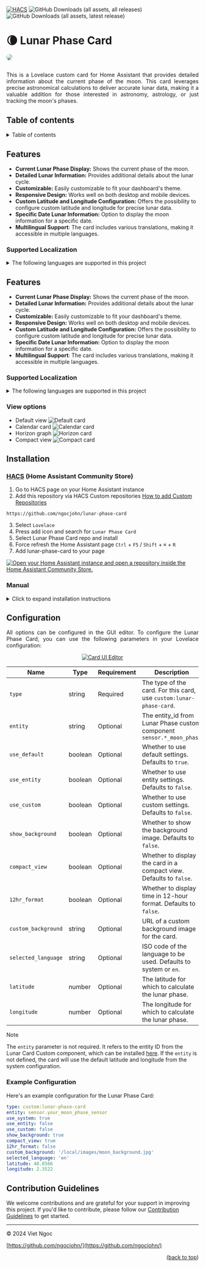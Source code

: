 <a name="readme-top"></a>
[![HACS](https://github.com/ngocjohn/lunar-phase-card/actions/workflows/validate.yaml/badge.svg)](https://github.com/ngocjohn/lunar-phase-card/actions/workflows/validate.yaml) ![GitHub Downloads (all assets, all releases)](https://img.shields.io/github/downloads/ngocjohn/lunar-phase-card/total?style=flat&logo=homeassistantcommunitystore&logoSize=auto&label=Downloads&color=%2318BCF2) ![GitHub Downloads (all assets, latest release)](https://img.shields.io/github/downloads/ngocjohn/lunar-phase-card/latest/total?style=flat&logo=homeassistantcommunitystore&logoSize=auto)

# 🌘 Lunar Phase Card

<a href="#"><img src="https://raw.githubusercontent.com/ngocjohn/lunar-phase-card/main/assets/header.gif" style="border-radius: 8px" /></a>

##

<p style="text-align: justify;">This is a Lovelace custom card for Home Assistant that provides detailed information about the current phase of the moon. This card leverages precise astronomical calculations to deliver accurate lunar data, making it a valuable addition for those interested in astronomy, astrology, or just tracking the moon's phases.</p>


## Table of contents

<details>
    <summary>Table of contents</summary>

- [Overview](#Lunar-Phase-Card)
- [Features](#features)
- [Installation](#installation)
  - [HACS Installation](#hacs-installation)
  - [Manual Installation](#manual-installation)
- [Configuration](#configuration)

</details>

## Features

- **Current Lunar Phase Display:** Shows the current phase of the moon.
- **Detailed Lunar Information:** Provides additional details about the lunar cycle.
- **Customizable:** Easily customizable to fit your dashboard's theme.
- **Responsive Design:** Works well on both desktop and mobile devices.
- **Custom Latitude and Longitude Configuration:** Offers the possibility to configure custom latitude and longitude for precise lunar data.
- **Specific Date Lunar Information:** Option to display the moon information for a specific date.
- **Multilingual Support**: The card includes various translations, making it accessible in multiple languages.






### Supported Localization

<details>
  <summary>The following languages are supported in this project</summary>

| Language Code | Name     | Native Name     |
| ------------- | ---------| ----------------|
| `ca` | Catalan | Català |
| `cs` | Czech | Čeština |
| `da` | Danish | Dansk |
| `de` | German | Deutsch |
| `en` | English | English |
| `es` | Spanish | Español |
| `fr` | French | Français |
| `id` | Indonesian | Bahasa Indonesia |
| `it` | Italian | Italiano |
| `nl` | Nederlands | Dutch |
| `pt` | Portuguese | Português (Brasil) |
| `ru` | Русский | Русский |
| `sk` | Slovak | Slovenčina |

</details>

## Features

- **Current Lunar Phase Display:** Shows the current phase of the moon.
- **Detailed Lunar Information:** Provides additional details about the lunar cycle.
- **Customizable:** Easily customizable to fit your dashboard's theme.
- **Responsive Design:** Works well on both desktop and mobile devices.
- **Custom Latitude and Longitude Configuration:** Offers the possibility to configure custom latitude and longitude for precise lunar data.
- **Specific Date Lunar Information:** Option to display the moon information for a specific date.
- **Multilingual Support**: The card includes various translations, making it accessible in multiple languages.





### Supported Localization

<details>
  <summary>The following languages are supported in this project</summary>

| Language Code | Name                   | Native Name					  |
| ------------- | ---------------------- | ---------------------- |
| `ca`     | Catalan          | Català          |
| `cs`     | Czech          | Čeština          |
| `da`     | Danish          | Dansk          |
| `de`     | German          | Deutsch          |
| `en`     | English          | English          |
| `fr`     | French          | Français          |
| `id`     | Indonesian          | Bahasa Indonesia          |
| `it`     | Italian          | Italiano          |
| `nl`     | Nederlands          | Dutch          |
| `pt`     | Portuguese          | Português (Brasil)          |
| `ru`     | Русский          | Русский          |
| `sk`     | Slovak          | Slovenčina          |

</details>

### View options
* Default view
![Default card](https://raw.githubusercontent.com/ngocjohn/lunar-phase-card/main/assets/lunar-default-view.gif)
* Calendar card
![Calendar card](https://raw.githubusercontent.com/ngocjohn/lunar-phase-card/main/assets/lunar-calendar.gif)
* Horizon graph
![Horizon card](https://raw.githubusercontent.com/ngocjohn/lunar-phase-card/main/assets/lunar-graph-info.gif)
* Compact view
![Compact card](https://raw.githubusercontent.com/ngocjohn/lunar-phase-card/main/assets/lunar-compact-view.png)




## Installation

### [HACS](https://hacs.xyz) (Home Assistant Community Store)

1. Go to HACS page on your Home Assistant instance
2. Add this repository via HACS Custom repositories [How to add Custom Repositories](https://hacs.xyz/docs/faq/custom_repositories/)

```
https://github.com/ngocjohn/lunar-phase-card
```

3. Select `Lovelace`
1. Press add icon and search for `Lunar Phase Card`
1. Select Lunar Phase Card repo and install
1. Force refresh the Home Assistant page `Ctrl` + `F5` / `Shift` + `⌘` + `R`
1. Add lunar-phase-card to your page

[![Open your Home Assistant instance and open a repository inside the Home Assistant Community Store.](https://my.home-assistant.io/badges/hacs_repository.svg)](https://my.home-assistant.io/redirect/hacs_repository/?owner=ngocjohn&repository=lunar-phase-card&category=plugin)

### Manual

<details>
  <summary>Click to expand installation instructions</summary>

1. Download the [lunar-phase-card.js](https://github.com/ngocjohn/lunar-phase-card/releases/latest).
2. Place the downloaded file on your Home Assistant machine in the `config/www` folder (when there is no `www` folder in the folder where your `configuration.yaml` file is, create it and place the file there).
3. In Home Assistant go to `Configuration->Lovelace Dashboards->Resources` (When there is no `resources` tag on the `Lovelace Dashboard` page, enable advanced mode in your account settings, and retry this step).
4. Add a new resource:
   - Url = `/local/lunar-phase-card.js`
   - Resource type = `module`
5. Force refresh the Home Assistant page `Ctrl` + `F5` / `Shift` + `⌘` + `R`.
6. Add lunar-phase-card to your page.

</details>

## Configuration

<p style="text-align: justify;">All options can be configured in the GUI editor. To configure the Lunar Phase Card, you can use the following parameters in your Lovelace configuration:</p>

<p align="center">
  <a href="./assets/card-ui-editor.gif">
    <img src="https://raw.githubusercontent.com/ngocjohn/lunar-phase-card/main/assets/ui-editor.gif" alt="Card UI Editor">
  </a>
</p>

| Name                | Type    | Requirement | Description                                                           |
| ------------------- | ------- | ----------- | --------------------------------------------------------------------- |
| `type`              | string  | Required    | The type of the card. For this card, use `custom:lunar-phase-card`.   |
| `entity`            | string  | Optional    | The entity_id from Lunar Phase custom component `sensor.*_moon_phase` |
| `use_default`       | boolean | Optional    | Whether to use default settings. Defaults to `true`.                  |
| `use_entity`        | boolean | Optional    | Whether to use entity settings. Defaults to `false`.                  |
| `use_custom`        | boolean | Optional    | Whether to use custom settings. Defaults to `false`.                  |
| `show_background`   | boolean | Optional    | Whether to show the background image. Defaults to `false`.            |
| `compact_view`      | boolean | Optional    | Whether to display the card in a compact view. Defaults to `false`.   |
| `12hr_format`       | boolean | Optional    | Whether to display time in 12-hour format. Defaults to `false`.       |
| `custom_background` | string  | Optional    | URL of a custom background image for the card.                        |
| `selected_language` | string  | Optional    | ISO code of the language to be used. Defaults to system or `en`.      |
| `latitude`          | number  | Optional    | The latitude for which to calculate the lunar phase.                  |
| `longitude`         | number  | Optional    | The longitude for which to calculate the lunar phase.                 |

> [!NOTE]
> The `entity` parameter is not required. It refers to the entity ID from the Lunar Card Custom component, which can be installed [here](https://github.com/ngocjohn/lunar-phase). If the `entity` is not defined, the card will use the default latitude and longitude from the system configuration.

### Example Configuration

Here's an example configuration for the Lunar Phase Card:

```yaml
type: custom:lunar-phase-card
entity: sensor.your_moon_phase_sensor
use_system: true
use_entity: false
use_custom: false
show_background: true
compact_view: true
12hr_format: false
custom_background: '/local/images/moon_background.jpg'
selected_language: 'en'
latitude: 48.8566
longitude: 2.3522
```

## Contribution Guidelines

We welcome contributions and are grateful for your support in improving this project. If you'd like to contribute, please follow our [Contribution Guidelines](docs/CONTRIBUTING.md) to get started.

---

&copy; 2024 Viet Ngoc

[https://github.com/ngocjohn/](https://github.com/ngocjohn/)

<p align="right">(<a href="#readme-top">back to top</a>)</p>
